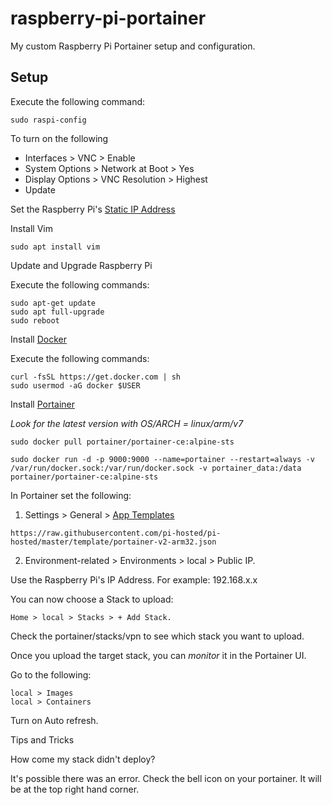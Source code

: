 # raspberry-pi-portainer
My custom Raspberry Pi Portainer setup and configuration. 

## Setup

Execute the following command:

```
sudo raspi-config
```

To turn on the following
- Interfaces > VNC > Enable
- System Options > Network at Boot > Yes
- Display Options > VNC Resolution > Highest
- Update

Set the Raspberry Pi's [Static IP Address](https://www.tomshardware.com/how-to/static-ip-raspberry-pi)

Install Vim

```
sudo apt install vim
```

Update and Upgrade Raspberry Pi

Execute the following commands:

```
sudo apt-get update
sudo apt full-upgrade
sudo reboot
```

Install [Docker](https://docs.docker.com/engine/install/raspberry-pi-os/#uninstall-old-versions)

Execute the following commands:

```
curl -fsSL https://get.docker.com | sh
sudo usermod -aG docker $USER
```

Install [Portainer](https://hub.docker.com/r/portainer/portainer-ce/tags)

*Look for the latest version with OS/ARCH = linux/arm/v7*

```
sudo docker pull portainer/portainer-ce:alpine-sts

sudo docker run -d -p 9000:9000 --name=portainer --restart=always -v /var/run/docker.sock:/var/run/docker.sock -v portainer_data:/data portainer/portainer-ce:alpine-sts
```

In Portainer set the following: 

1. Settings > General > [App Templates](https://github.com/novaspirit/pi-hosted?tab=readme-ov-file#login-to-portainer-to-update-the-app-template)

```
https://raw.githubusercontent.com/pi-hosted/pi-hosted/master/template/portainer-v2-arm32.json
```

2. Environment-related > Environments > local > Public IP. 

Use the Raspberry Pi's IP Address. For example: 192.168.x.x

You can now choose a Stack to upload: 

```
Home > local > Stacks > + Add Stack.
```

Check the portainer/stacks/vpn to see which stack you want to upload.

Once you upload the target stack, you can *monitor* it in the Portainer UI.

Go to the following: 

```
local > Images 
local > Containers
```

Turn on Auto refresh. 

Tips and Tricks

How come my stack didn't deploy?

It's possible there was an error. Check the bell icon on your portainer. It will be at the top right hand corner. 